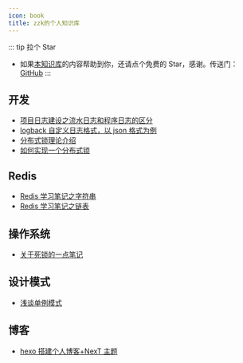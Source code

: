 ```yaml
---
icon: book
title: zzk的个人知识库
---
```


::: tip 拉个 Star

- 如果<a href='https://github.com/shzyjbr/person-database' target='blank'>本知识库</a>的内容帮助到你，还请点个免费的 Star，感谢。传送门：<a href='https://github.com/shzyjbr/person-database' target='blank'>GitHub</a>
  :::

## 开发

- [项目日志建设之流水日志和程序日志的区分](./java/dif-between-transactionlog-and-programlog.md)
- [logback 自定义日志格式，以 json 格式为例](./java/logback-custom-log-formattion.md)
- [分布式锁理论介绍](./java/distributed-lock-introduction.md)
- [如何实现一个分布式锁](./java/how-to-write-a-distributed-lock.md)

## Redis

- [Redis 学习笔记之字符串](./middleware/redis/redis-learn-string.md)
- [Redis 学习笔记之链表](./middleware/redis/redis-learn-list.md)

## 操作系统

- [关于死锁的一点笔记](./java/deadlock.md)

## 设计模式

- [浅谈单例模式](./java/about-singleton-pattern.md)

## 博客

- [hexo 搭建个人博客+NexT 主题](./blog/hexo-next.md)
